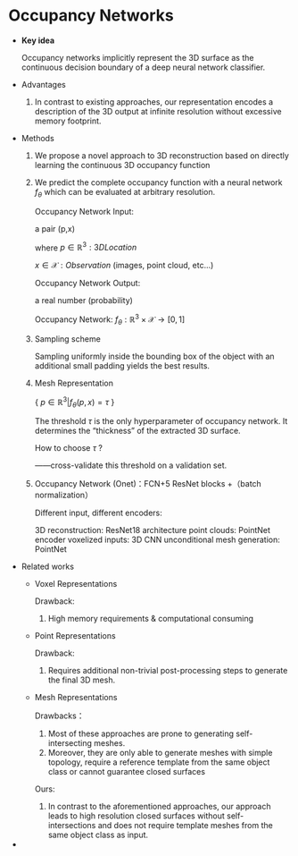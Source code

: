 # Occupancy Networks

- **Key idea**
    
    Occupancy networks implicitly represent the 3D surface as the continuous decision boundary of a deep neural network classifier.
    
- Advantages
    1. In contrast to existing approaches, our representation encodes a description of the 3D output
    at infinite resolution without excessive memory footprint.
- Methods
    1. We propose a novel approach to 3D reconstruction based on directly learning the continuous 3D occupancy function
    2. We predict the complete occupancy function with a neural network $f_\theta$
    which can be evaluated at arbitrary resolution.
        
        Occupancy Network Input:
        
        a pair (p,x)
        
        where  $p\in \mathbb{R}^3:3D Location$
        
        $x \in \mathcal{X}: Observation$ (images, point cloud, etc...)
        
        Occupancy Network Output:
        
        a real number (probability)
        
        Occupancy Network: $f_\theta:\mathbb{R}^3 \times \mathcal{X} \rightarrow [0,1]$
        
    3. Sampling scheme
        
        Sampling uniformly inside the bounding box of the object with an additional small padding yields the best results.
        
    4. Mesh Representation
        
        { $p \in \mathbb{R}^3 | f_\theta(p,x)=\tau$ }
        
        The threshold $\tau$ is the only hyperparameter of  occupancy network.
        It determines the “thickness” of the extracted 3D surface.
        
        How to choose $\tau$ ?
        
        ——cross-validate this threshold on a validation set.
        
    5.  Occupancy Network (Onet)：FCN+5 ResNet blocks +（batch normalization）
        
        Different input, different encoders:
        
        3D reconstruction:     ResNet18 architecture
        point clouds:                  PointNet encoder
        voxelized inputs:         3D CNN
        unconditional mesh generation: PointNet
        
    
- Related works
    - Voxel Representations
        
        Drawback: 
        
        1. High memory requirements & computational consuming
    - Point Representations
        
        Drawback: 
        
        1. Requires additional non-trivial post-processing steps to generate the final 3D mesh.
    - Mesh Representations
        
        Drawbacks：
        
        1. Most of these approaches are prone to generating self-intersecting meshes. 
        2. Moreover, they are only able to generate meshes with simple topology, require a reference template from the same object class or cannot guarantee closed surfaces
        
        Ours:
        
        1. In contrast to the aforementioned approaches, our approach leads to high resolution closed surfaces without self-intersections and does not require template meshes from the same object class as input.
        
    
-
